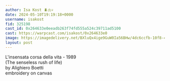 ```yaml
---
author: Isa Kost 🪲🫁💀
date: 2024-05-10T19:19:18+0000
username: isakost
fid: 325198
cast_id: 0x264633e0eeadb263f74fd555a524c39711ad5100
cast: https://warpcast.com/isakost/0x264633e0
image: https://imagedelivery.net/BXluQx4ige9GuW0Ia56BHw/4dc6ccfb-10f8-45d7-ccb7-a9a0e3f1d900/original
layout: post
---
```

L'insensata corsa della vita - 1989  
(The senseless rush of life)  
by Alighiero Boetti  
embroidery on canvas  

<img src='https://imagedelivery.net/BXluQx4ige9GuW0Ia56BHw/4dc6ccfb-10f8-45d7-ccb7-a9a0e3f1d900/original' alt='' referrerpolicy='no-referrer'/>